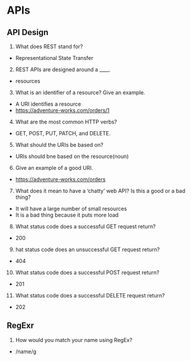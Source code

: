 # APIs 
## API Design
1. What does REST stand for?
- Representational State Transfer
2. REST APIs are designed around a ____.
- resources
3. What is an identifier of a resource? Give an example.
- A URI identifies a resource
- https://adventure-works.com/orders/1
4. What are the most common HTTP verbs?
- GET, POST, PUT, PATCH, and DELETE.
5. What should the URIs be based on?
- URIs should bne based on the resource(noun)
6. Give an example of a good URI.
- https://adventure-works.com/orders
7. What does it mean to have a ‘chatty’ web API? Is this a good or a bad thing?
- It will have a large number of small resources
- It is a bad thing because it puts more load
8. What status code does a successful GET request return?
- 200
9. hat status code does an unsuccessful GET request return?
- 404
10. What status code does a successful POST request return?
- 201
11. What status code does a successful DELETE request return?
- 202

## RegExr
1. How would you match your name using RegEx?
- /name/g